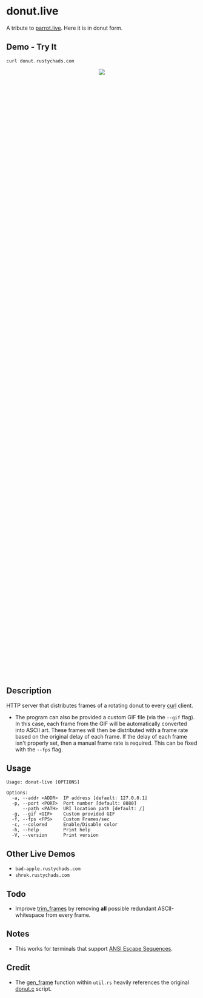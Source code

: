 # donut.live

A tribute to [parrot.live](https://github.com/hugomd/parrot.live). Here it is in donut form.

## Demo - Try It
```
curl donut.rustychads.com
```

<div align="center" style="height: 40vh">
  <img src="https://media4.giphy.com/media/v1.Y2lkPTc5MGI3NjExaWZvZm1kZ3dia2hjdXQwajU0eTBsM3g3NGJzMTdzMnJ2Y2hlZjJueSZlcD12MV9pbnRlcm5hbF9naWZfYnlfaWQmY3Q9Zw/PCZgwB0fEhRzcbNH6Z/source.gif"/>
</div>

## Description
HTTP server that distributes frames of a rotating donut to every [curl](https://en.wikipedia.org/wiki/CURL) client.
- The program can also be provided a custom GIF file (via the `--gif` flag). In this case, each frame from the GIF will be automatically converted into ASCII art. These frames will then be distributed with a frame rate based on the original delay of each frame. If the delay of each frame isn't properly set, then a manual frame rate is required. This can be fixed with the `--fps` flag.

## Usage
```
Usage: donut-live [OPTIONS]

Options:
  -a, --addr <ADDR>  IP address [default: 127.0.0.1]      
  -p, --port <PORT>  Port number [default: 8080]
      --path <PATH>  URI location path [default: /]       
  -g, --gif <GIF>    Custom provided GIF
  -f, --fps <FPS>    Custom Frames/sec
  -c, --colored      Enable/Disable color
  -h, --help         Print help
  -V, --version      Print version
```

## Other Live Demos
- `bad-apple.rustychads.com`
- `shrek.rustychads.com`

## Todo
+ Improve [trim_frames](https://github.com/splurf/donut.live/blob/4f13c1280d9ead28b1fb40d0d3f0d52429487958/src/base/donut.rs#L84) by removing **all** possible redundant ASCII-whitespace from every frame.

## Notes
+ This works for terminals that support [ANSI Escape Sequences](https://en.wikipedia.org/wiki/ANSI_escape_code).

## Credit
+ The [gen_frame](https://github.com/splurf/donut.live/blob/4f13c1280d9ead28b1fb40d0d3f0d52429487958/src/base/donut.rs#L13) function within `util.rs` heavily references the original [donut.c](https://www.a1k0n.net/2011/07/20/donut-math.html) script.
